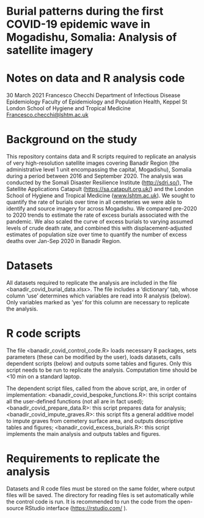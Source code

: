 # Burial patterns during the first COVID-19 epidemic wave in Mogadishu, Somalia: Analysis of satellite imagery

# Notes on data and R analysis code
30 March 2021
Francesco Checchi
Department of Infectious Disease Epidemiology
Faculty of Epidemiology and Population Health, Keppel St
London School of Hygiene and Tropical Medicine
Francesco.checchi@lshtm.ac.uk

# Background on the study
This repository contains data and R scripts required to replicate an analysis of very high-resolution satellite images covering Banadir Region (the administrative level 1 unit encompassing the capital, Mogadishu), Somalia during a period between 2016 and September 2020. The analysis was conducted by the Somali Disaster Resilience Institute (http://sdri.so/), The Satellite Applications Catapult (https://sa.catapult.org.uk/) and the London School of Hygiene and Tropical Medicine (www.lshtm.ac.uk). We sought to quantify the rate of burials over time in all cemeteries we were able to identify and source imagery for across Mogadishu. We compared pre-2020 to 2020 trends to estimate the rate of excess burials associated with the pandemic. We also scaled the curve of excess burials to varying assumed levels of crude death rate, and combined this with displacement-adjusted estimates of population size over time to quantify the number of excess deaths over Jan-Sep 2020 in Banadir Region.

# Datasets
All datasets required to replicate the analysis are included in the file <banadir_covid_burial_data.xlsx>. The file includes a ‘dictionary’ tab, whose column ‘use’ determines which variables are read into R analysis (below). Only variables marked as ‘yes’ for this column are necessary to replicate the analysis.

# R code scripts
The file <banadir_covid_control_code.R> loads necessary R packages, sets parameters (these can be modified by the user), loads datasets, calls dependent scripts (below) and outputs some tables and figures. Only this script needs to be run to replicate the analysis. Computation time should be <10 min on a standard laptop.

The dependent script files, called from the above script, are, in order of implementation:
<banadir_covid_bespoke_functions.R>: this script contains all the user-defined functions (not all are in fact used);
<banadir_covid_prepare_data.R>: this script prepares data for analysis;
<banadir_covid_impute_graves.R>: this script fits a general additive model to impute graves from cemetery surface area, and outputs descriptive tables and figures;
<banadir_covid_excess_burials.R>: this script implements the main analysis and outputs tables and figures.

# Requirements to replicate the analysis
Datasets and R code files must be stored on the same folder, where output files will be saved. The directory for reading files is set automatically while the control code is run.
It is recommended to run the code from the open-source RStudio interface (https://rstudio.com/ ).
